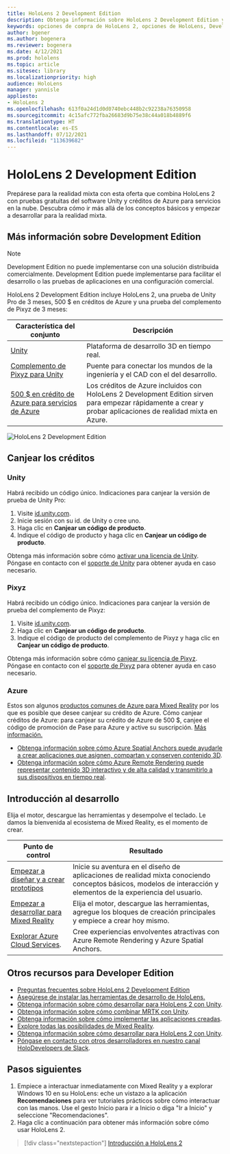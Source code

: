 ```yaml
---
title: HoloLens 2 Development Edition
description: Obtenga información sobre HoloLens 2 Development Edition y descubra qué hacer después de obtener su propio dispositivo.
keywords: opciones de compra de HoloLens 2, opciones de HoloLens, Development Edition
author: bgener
ms.author: bogenera
ms.reviewer: bogenera
ms.date: 4/12/2021
ms.prod: hololens
ms.topic: article
ms.sitesec: library
ms.localizationpriority: high
audience: HoloLens
manager: yannisle
appliesto:
- HoloLens 2
ms.openlocfilehash: 613f0a24d1d0d0740ebc448b2c92238a76350958
ms.sourcegitcommit: 4c15afc772fba26683d9b75e38c44a018b4889f6
ms.translationtype: HT
ms.contentlocale: es-ES
ms.lasthandoff: 07/12/2021
ms.locfileid: "113639682"
---
```

# <a name="hololens-2-development-edition"></a>HoloLens 2 Development Edition

Prepárese para la realidad mixta con esta oferta que combina HoloLens 2 con pruebas gratuitas del software Unity y créditos de Azure para servicios en la nube. Descubra cómo ir más allá de los conceptos básicos y empezar a desarrollar para la realidad mixta.

## <a name="learn-about-the-development-edition"></a>Más información sobre Development Edition

> [!NOTE]
> Development Edition no puede implementarse con una solución distribuida comercialmente. Development Edition puede implementarse para facilitar el desarrollo o las pruebas de aplicaciones en una configuración comercial.  

HoloLens 2 Development Edition incluye HoloLens 2, una prueba de Unity Pro de 3 meses, 500 $ en créditos de Azure y una prueba del complemento de Pixyz de 3 meses:

| Característica del conjunto | Descripción |
|---|---|
|  [Unity](https://unity.com/) | Plataforma de desarrollo 3D en tiempo real.   |
|  [Complemento de Pixyz para Unity](https://www.pixyz-software.com/plugin/) | Puente para conectar los mundos de la ingeniería y el CAD con el del desarrollo.   |
| [500 $ en crédito de Azure para servicios de Azure](https://azure.microsoft.com/resources/) | Los créditos de Azure incluidos con HoloLens 2 Development Edition sirven para empezar rápidamente a crear y probar aplicaciones de realidad mixta en Azure. |

![HoloLens 2 Development Edition](./images/hololens-2-dev-ed.png)

## <a name="redeem-your-credits"></a>Canjear los créditos

### <a name="unity"></a>Unity
Habrá recibido un código único. Indicaciones para canjear la versión de prueba de Unity Pro:
1. Visite [id.unity.com](http://id.unity.com/).
1. Inicie sesión con su id. de Unity o cree uno.
1. Haga clic en **Canjear un código de producto**.
1. Indique el código de producto y haga clic en **Canjear un código de producto**.

Obtenga más información sobre cómo [activar una licencia de Unity](https://support.unity3d.com/hc/articles/211438683-How-do-I-activate-my-license-). Póngase en contacto con el [soporte de Unity](https://support.unity3d.com/hc) para obtener ayuda en caso necesario.  

### <a name="pixyz"></a>Pixyz
Habrá recibido un código único. Indicaciones para canjear la versión de prueba del complemento de Pixyz:
1. Visite [id.unity.com](http://id.unity.com/).
1. Haga clic en **Canjear un código de producto**.
1. Indique el código de producto del complemento de Pixyz y haga clic en **Canjear un código de producto**.

Obtenga más información sobre cómo [canjear su licencia de Pixyz](https://www.pixyz-software.com/documentations/html/2020.1/review/TrialLicense.html). Póngase en contacto con el [soporte de Pixyz](https://www.pixyz-software.com/support/) para obtener ayuda en caso necesario.

### <a name="azure"></a>Azure
Estos son algunos [productos comunes de Azure para Mixed Reality](https://azure.microsoft.com/topic/mixed-reality/) por los que es posible que desee canjear su crédito de Azure.
Cómo canjear créditos de Azure: para canjear su crédito de Azure de 500 $, canjee el código de promoción de Pase para Azure y active su suscripción. [Más información.](hololens2-development-edition-faq.yml#how-can-i-redeem-my--500-azure-credit-)

- [Obtenga información sobre cómo Azure Spatial Anchors puede ayudarle a crear aplicaciones que asignen, compartan y conserven contenido 3D](https://azure.microsoft.com/services/spatial-anchors/).
- [Obtenga información sobre cómo Azure Remote Rendering puede representar contenido 3D interactivo y de alta calidad y transmitirlo a sus dispositivos en tiempo real](https://azure.microsoft.com/services/remote-rendering/).

## <a name="get-started-developing"></a>Introducción al desarrollo

Elija el motor, descargue las herramientas y desempolve el teclado. Le damos la bienvenida al ecosistema de Mixed Reality, es el momento de crear.

|     Punto de control                              |     Resultado                                                                                                                    |
|---------------------------------------------|---------------------------------------------------------------------------------------------------------------------------------|
|     [Empezar a diseñar y a crear prototipos](/windows/mixed-reality/design/design)         |     Inicie su aventura en el diseño de aplicaciones de realidad mixta conociendo conceptos básicos, modelos de interacción y elementos de la experiencia del usuario.     |
|     [Empezar a desarrollar para Mixed Reality](/windows/mixed-reality/develop/development?tabs=unity)    |     Elija el motor, descargue las herramientas, agregue los bloques de creación principales y empiece a crear hoy mismo.                                  |
|     [Explorar Azure Cloud Services](/windows/mixed-reality/develop/mixed-reality-cloud-services).            |     Cree experiencias envolventes atractivas con Azure Remote Rendering y Azure Spatial Anchors.                                 |

## <a name="developer-edition-additional-resources"></a>Otros recursos para Developer Edition

- [Preguntas frecuentes sobre HoloLens 2 Development Edition](hololens2-development-edition-faq.yml)
- [Asegúrese de instalar las herramientas de desarrollo de HoloLens.](/windows/mixed-reality/develop/install-the-tools?tabs=unity)
- [Obtenga información sobre cómo desarrollar para HoloLens 2 con Unity](/windows/mixed-reality/develop/unity/unity-development-overview?tabs=mrtk%2Carr%2Chl2).
- [Obtenga información sobre cómo combinar MRTK con Unity](/windows/mixed-reality/develop/unity/mrtk-getting-started).
- [Obtenga información sobre cómo implementar las aplicaciones creadas](app-deploy-overview.md).
- [Explore todas las posibilidades de Mixed Reality](/windows/mixed-reality/).
- [Obtenga información sobre cómo desarrollar para HoloLens 2 con Unity](/windows/mixed-reality/develop/unreal/unreal-development-overview?tabs=mrtk%2Casa).
- [Póngase en contacto con otros desarrolladores en nuestro canal HoloDevelopers de Slack](https://holodevelopersslack.azurewebsites.net/).

## <a name="next-steps"></a>Pasos siguientes

1. Empiece a interactuar inmediatamente con Mixed Reality y a explorar Windows 10 en su HoloLens: eche un vistazo a la aplicación **Recomendaciones** para ver tutoriales prácticos sobre cómo interactuar con las manos. Use el gesto Inicio para ir a Inicio o diga "Ir a Inicio" y seleccione "Recomendaciones".
1. Haga clic a continuación para obtener más información sobre cómo usar HoloLens 2.

> [!div class="nextstepaction"]
> [Introducción a HoloLens 2](hololens2-basic-usage.md)
